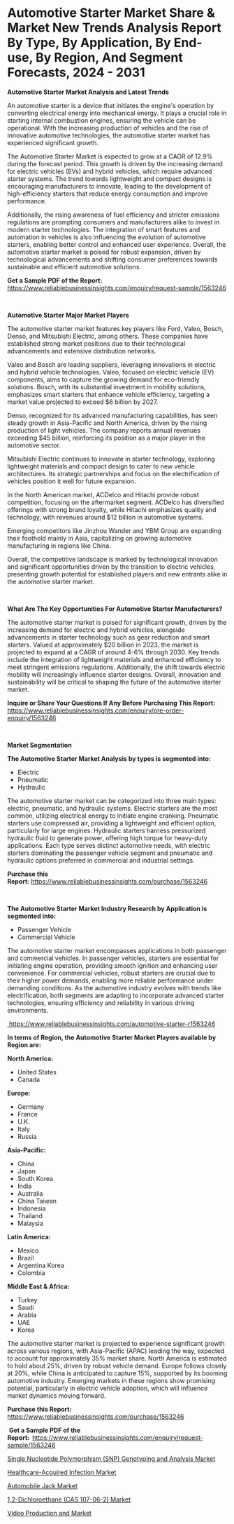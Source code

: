 <p><h1>Automotive Starter Market Share & Market New Trends Analysis Report By Type, By Application, By End-use, By Region, And Segment Forecasts, 2024 - 2031</h1></p><p><strong>Automotive Starter Market Analysis and Latest Trends</strong></p>
<p><p>An automotive starter is a device that initiates the engine's operation by converting electrical energy into mechanical energy. It plays a crucial role in starting internal combustion engines, ensuring the vehicle can be operational. With the increasing production of vehicles and the rise of innovative automotive technologies, the automotive starter market has experienced significant growth.</p><p>The Automotive Starter Market is expected to grow at a CAGR of 12.9% during the forecast period. This growth is driven by the increasing demand for electric vehicles (EVs) and hybrid vehicles, which require advanced starter systems. The trend towards lightweight and compact designs is encouraging manufacturers to innovate, leading to the development of high-efficiency starters that reduce energy consumption and improve performance.</p><p>Additionally, the rising awareness of fuel efficiency and stricter emissions regulations are prompting consumers and manufacturers alike to invest in modern starter technologies. The integration of smart features and automation in vehicles is also influencing the evolution of automotive starters, enabling better control and enhanced user experience. Overall, the automotive starter market is poised for robust expansion, driven by technological advancements and shifting consumer preferences towards sustainable and efficient automotive solutions.</p></p>
<p><strong>Get a Sample PDF of the Report:&nbsp;</strong> <a href="https://www.reliablebusinessinsights.com/enquiry/request-sample/1563246?utm_campaign=41&utm_medium=2&utm_source=Github&utm_content=ia&utm_term=03112024&utm_id=automotive-starter">https://www.reliablebusinessinsights.com/enquiry/request-sample/1563246</a></p>
<p>&nbsp;</p>
<p><strong>Automotive Starter Major Market Players</strong></p>
<p><p>The automotive starter market features key players like Ford, Valeo, Bosch, Denso, and Mitsubishi Electric, among others. These companies have established strong market positions due to their technological advancements and extensive distribution networks.</p><p>Valeo and Bosch are leading suppliers, leveraging innovations in electric and hybrid vehicle technologies. Valeo, focused on electric vehicle (EV) components, aims to capture the growing demand for eco-friendly solutions. Bosch, with its substantial investment in mobility solutions, emphasizes smart starters that enhance vehicle efficiency, targeting a market value projected to exceed $6 billion by 2027.</p><p>Denso, recognized for its advanced manufacturing capabilities, has seen steady growth in Asia-Pacific and North America, driven by the rising production of light vehicles. The company reports annual revenues exceeding $45 billion, reinforcing its position as a major player in the automotive sector.</p><p>Mitsubishi Electric continues to innovate in starter technology, exploring lightweight materials and compact design to cater to new vehicle architectures. Its strategic partnerships and focus on the electrification of vehicles position it well for future expansion.</p><p>In the North American market, ACDelco and Hitachi provide robust competition, focusing on the aftermarket segment. ACDelco has diversified offerings with strong brand loyalty, while Hitachi emphasizes quality and technology, with revenues around $12 billion in automotive systems.</p><p>Emerging competitors like Jinzhou Wander and YBM Group are expanding their foothold mainly in Asia, capitalizing on growing automotive manufacturing in regions like China.</p><p>Overall, the competitive landscape is marked by technological innovation and significant opportunities driven by the transition to electric vehicles, presenting growth potential for established players and new entrants alike in the automotive starter market.</p></p>
<p>&nbsp;</p>
<p><strong>What Are The Key Opportunities For Automotive Starter Manufacturers?</strong></p>
<p><p>The automotive starter market is poised for significant growth, driven by the increasing demand for electric and hybrid vehicles, alongside advancements in starter technology such as gear reduction and smart starters. Valued at approximately $20 billion in 2023, the market is projected to expand at a CAGR of around 4-6% through 2030. Key trends include the integration of lightweight materials and enhanced efficiency to meet stringent emissions regulations. Additionally, the shift towards electric mobility will increasingly influence starter designs. Overall, innovation and sustainability will be critical to shaping the future of the automotive starter market.</p></p>
<p><strong>Inquire or Share Your Questions If Any Before Purchasing This Report:</strong> <a href="https://www.reliablebusinessinsights.com/enquiry/pre-order-enquiry/1563246?utm_campaign=41&utm_medium=2&utm_source=Github&utm_content=ia&utm_term=03112024&utm_id=automotive-starter">https://www.reliablebusinessinsights.com/enquiry/pre-order-enquiry/1563246</a></p>
<p>&nbsp;</p>
<p><strong>Market Segmentation</strong></p>
<p><strong>The Automotive Starter Market Analysis by types is segmented into:</strong></p>
<p><ul><li>Electric</li><li>Pneumatic</li><li>Hydraulic</li></ul></p>
<p><p>The automotive starter market can be categorized into three main types: electric, pneumatic, and hydraulic systems. Electric starters are the most common, utilizing electrical energy to initiate engine cranking. Pneumatic starters use compressed air, providing a lightweight and efficient option, particularly for large engines. Hydraulic starters harness pressurized hydraulic fluid to generate power, offering high torque for heavy-duty applications. Each type serves distinct automotive needs, with electric starters dominating the passenger vehicle segment and pneumatic and hydraulic options preferred in commercial and industrial settings.</p></p>
<p><strong>Purchase this Report:&nbsp;</strong><a href="https://www.reliablebusinessinsights.com/purchase/1563246?utm_campaign=41&utm_medium=2&utm_source=Github&utm_content=ia&utm_term=03112024&utm_id=automotive-starter">https://www.reliablebusinessinsights.com/purchase/1563246</a></p>
<p>&nbsp;</p>
<p><strong>The Automotive Starter Market Industry Research by Application is segmented into:</strong></p>
<p><ul><li>Passenger Vehicle</li><li>Commercial Vehicle</li></ul></p>
<p><p>The automotive starter market encompasses applications in both passenger and commercial vehicles. In passenger vehicles, starters are essential for initiating engine operation, providing smooth ignition and enhancing user convenience. For commercial vehicles, robust starters are crucial due to their higher power demands, enabling more reliable performance under demanding conditions. As the automotive industry evolves with trends like electrification, both segments are adapting to incorporate advanced starter technologies, ensuring efficiency and reliability in various driving environments.</p></p>
<p><a href="https://www.reliablebusinessinsights.com/automotive-starter-r1563246?utm_campaign=41&utm_medium=2&utm_source=Github&utm_content=ia&utm_term=03112024&utm_id=automotive-starter">&nbsp;https://www.reliablebusinessinsights.com/automotive-starter-r1563246</a></p>
<p><strong>In terms of Region, the Automotive Starter Market Players available by Region are:</strong></p>
<p>
    <p> <strong> North America: </strong>
        <ul>
            <li>United States</li>
            <li>Canada</li>
        </ul>
        </p> 
    <p> <strong> Europe: </strong>
        <ul>
            <li>Germany</li>
            <li>France</li>
            <li>U.K.</li>
            <li>Italy</li>
            <li>Russia</li>
        </ul>
        </p> 
    <p> <strong> Asia-Pacific: </strong>
        <ul>
            <li>China</li>
            <li>Japan</li>
            <li>South Korea</li>
            <li>India</li>
            <li>Australia</li>
            <li>China Taiwan</li>
            <li>Indonesia</li>
            <li>Thailand</li>
            <li>Malaysia</li>
        </ul>
        </p> 
    <p> <strong> Latin America: </strong>
        <ul>
            <li>Mexico</li>
            <li>Brazil</li>
            <li>Argentina Korea</li>
            <li>Colombia</li>
        </ul>
        </p> 
    <p> <strong> Middle East & Africa: </strong>
        <ul>
            <li>Turkey</li>
            <li>Saudi</li>
            <li>Arabia</li>
            <li>UAE</li>
            <li>Korea</li>
        </ul>
    </p>
    </p>
<p><p>The automotive starter market is projected to experience significant growth across various regions, with Asia-Pacific (APAC) leading the way, expected to account for approximately 35% market share. North America is estimated to hold about 25%, driven by robust vehicle demand. Europe follows closely at 20%, while China is anticipated to capture 15%, supported by its booming automotive industry. Emerging markets in these regions show promising potential, particularly in electric vehicle adoption, which will influence market dynamics moving forward.</p></p>
<p><strong>Purchase this Report: </strong><a href="https://www.reliablebusinessinsights.com/purchase/1563246?utm_campaign=41&utm_medium=2&utm_source=Github&utm_content=ia&utm_term=03112024&utm_id=automotive-starter">https://www.reliablebusinessinsights.com/purchase/1563246</a></p>
<p>&nbsp;<strong>Get a Sample PDF of the Report:&nbsp;&nbsp;</strong><a href="https://www.reliablebusinessinsights.com/enquiry/request-sample/1563246?utm_campaign=41&utm_medium=2&utm_source=Github&utm_content=ia&utm_term=03112024&utm_id=automotive-starter">https://www.reliablebusinessinsights.com/enquiry/request-sample/1563246</a></p>
<p><strong></strong></p>
<p><p><a href="https://issuu.com/reportprime-2/docs/single-nucleotide-polymorphism-snp-_4a095837cd263a?utm_campaign=41&utm_medium=2&utm_source=Github&utm_content=ia&utm_term=03112024&utm_id=automotive-starter">Single Nucleotide Polymorphism (SNP) Genotyping and Analysis Market</a></p><p><a href="https://issuu.com/reportprime-2/docs/healthcare-acquired-infection-marke_2b58ff126b59aa?utm_campaign=41&utm_medium=2&utm_source=Github&utm_content=ia&utm_term=03112024&utm_id=automotive-starter">Healthcare-Acquired Infection Market</a></p><p><a href="https://github.com/darcy8m10dupre/Market-Research-Report-List-1/blob/main/automobile-jack-market.md?utm_campaign=41&utm_medium=2&utm_source=Github&utm_content=ia&utm_term=03112024&utm_id=automotive-starter">Automobile Jack Market</a></p><p><a href="https://www.linkedin.com/pulse/12-dichloroethane-cas-107-06-2-market2024-2031-industry-insights-zydff?utm_campaign=41&utm_medium=2&utm_source=Github&utm_content=ia&utm_term=03112024&utm_id=automotive-starter">1,2-Dichloroethane (CAS 107-06-2) Market</a></p><p><a href="https://www.linkedin.com/pulse/strategic-forecast-video-production-market-growth-trends-size-hcoef?utm_campaign=41&utm_medium=2&utm_source=Github&utm_content=ia&utm_term=03112024&utm_id=automotive-starter">Video Production and Market</a></p></p>